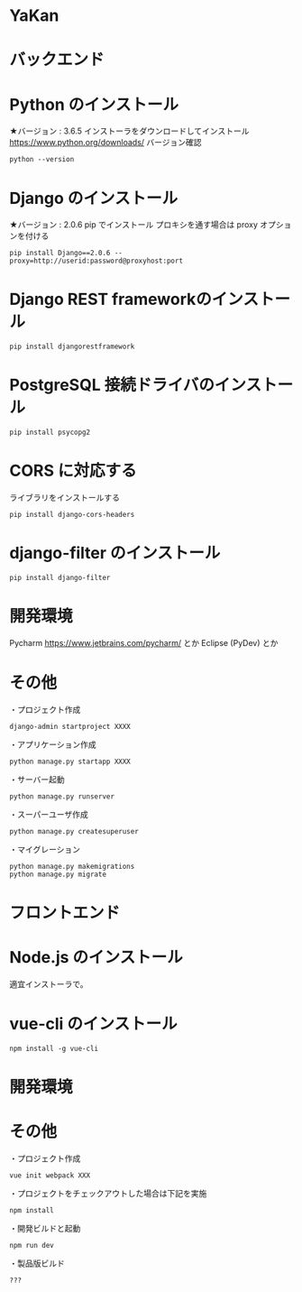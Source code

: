 YaKan
===============

# バックエンド

# Python のインストール
★バージョン : 3.6.5
インストーラをダウンロードしてインストール
https://www.python.org/downloads/
バージョン確認
```
python --version
```
# Django のインストール
★バージョン : 2.0.6
pip でインストール
プロキシを通す場合は proxy オプションを付ける
```
pip install Django==2.0.6 --proxy=http://userid:password@proxyhost:port
```
# Django REST frameworkのインストール
```
pip install djangorestframework
```
# PostgreSQL 接続ドライバのインストール
```
pip install psycopg2
```
# CORS に対応する
ライブラリをインストールする
```
pip install django-cors-headers
```
# django-filter のインストール
```
pip install django-filter
```


# 開発環境
Pycharm
https://www.jetbrains.com/pycharm/
とか
Eclipse (PyDev)
とか


# その他
・プロジェクト作成
```
django-admin startproject XXXX
```
・アプリケーション作成
```
python manage.py startapp XXXX
```
・サーバー起動
```
python manage.py runserver
```
・スーパーユーザ作成
```
python manage.py createsuperuser
```
・マイグレーション
```
python manage.py makemigrations
python manage.py migrate
```

# フロントエンド

# Node.js のインストール
適宜インストーラで。

# vue-cli のインストール
```
npm install -g vue-cli
```

# 開発環境

# その他
・プロジェクト作成
```
vue init webpack XXX
```
・プロジェクトをチェックアウトした場合は下記を実施
```
npm install
```
・開発ビルドと起動
```
npm run dev
```
・製品版ビルド
```
???
```

